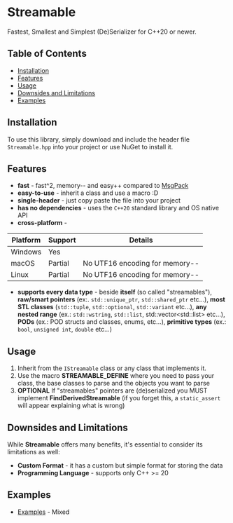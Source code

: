 
# Streamable

Fastest, Smallest and Simplest (De)Serializer for C++20 or newer.

## Table of Contents

- [Installation](#installation)
- [Features](#features)
- [Usage](#usage)
- [Downsides and Limitations](#downsides-and-limitations)
- [Examples](#examples)

## Installation

To use this library, simply download and include the header file `Streamable.hpp` into your project or use NuGet to install it.

## Features

- **fast** - fast^2, memory-- and easy++ compared to [MsgPack](https://msgpack.org/)
- **easy-to-use** - inherit a class and use a macro :D
- **single-header** - just copy paste the file into your project
- **has no dependencies** - uses the `C++20` standard library and OS native API
- **cross-platform** -

| Platform      | Support      | Details                        |
|---------------|--------------|--------------------------------|
| Windows       | Yes          |                                |
| macOS         | Partial      | No UTF16 encoding for memory-- |
| Linux         | Partial      | No UTF16 encoding for memory-- |

- **supports every data type** - beside **itself** (so called "streamables"), **raw/smart pointers** (ex:. `std::unique_ptr`, `std::shared_ptr` etc...), **most STL classes** (`std::tuple`, `std::optional`, `std::variant` etc...), **any nested range** (ex.: `std::wstring`, `std::list`, std::vector&lt;std::list&gt; etc...), **PODs** (ex.: POD structs and classes, enums, etc...), **primitive types** (ex.: `bool`, `unsigned int`, `double` etc...)

## Usage

1. Inherit from the `IStreamable` class or any class that implements it.
2. Use the macro **STREAMABLE_DEFINE** where you need to pass your class, the base classes to parse and the objects you want to parse
3. **OPTIONAL** If "streamables" pointers are (de)serialized you MUST implement **FindDerivedStreamable** (if you forget this, a `static_assert` will appear explaining what is wrong)

## Downsides and Limitations

While **Streamable** offers many benefits, it's essential to consider its limitations as well:
-  **Custom Format** - it has a custom but simple format for storing the data
- **Programming Language** - supports only C++ >= 20

## Examples

- [Examples](https://github.com/ClaudiuHBann/Streamable_v2/blob/master/Test/Main.cpp) - Mixed
